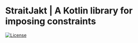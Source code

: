 # StraitJakt | A Kotlin library for imposing constraints

[![License](https://img.shields.io/badge/License-BSD_2--Clause-orange.svg)](https://opensource.org/licenses/BSD-2-Clause)

